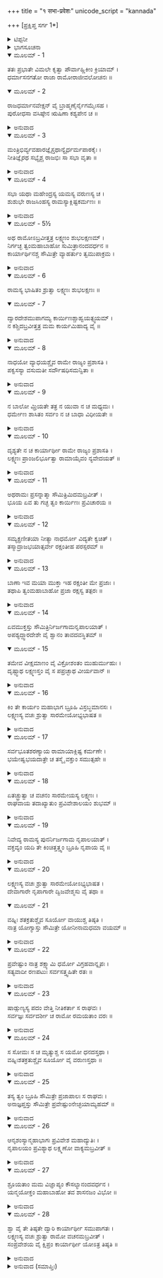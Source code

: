 +++
title = "१ सभा-प्रवेशः"
unicode_script = "kannada"

+++
[ಪ್ರಕ್ಷಿಪ್ತ ಸರ್ಗ 1*]



<details><summary>ಟಿಪ್ಪನೀ</summary>

*ಕೆಲವು ಪ್ರತಿಗಳಲ್ಲಿ ಇಲ್ಲಿ ಮೂರು ಸರ್ಗ ಇನ್ನು ಸಿಗುತ್ತವೆ. ಅದಕ್ಕೆ ಸಂಸ್ಕೃತ ಟೀಕಾಕಾರ ವ್ಯಾಖ್ಯಾನ ಸಿಗದಿರುವುದರಿಂದ ಇವನ್ನು ಪ್ರಕ್ಷಿಪ್ತ ಎಂದು ಹೇಳಲಾಗಿದೆ. ಇವುಗಳಲ್ಲಿ ಎರಡು ಸರ್ಗ ಉಪಯೋಗೀ ಇರುವುದರಿಂದ ಇಲ್ಲಿ ಅನುವಾದ ಸಹಿತ ಕೊಡಲಾಗಿದೆ.
</details>

<details><summary>ಭಾಗಸೂಚನಾ</summary>

ಶ್ರೀರಾಮನ ಬಾಗಿಲಿಗೆ ನಾಯಿಯೊಂದು ಬಂದುದು, ಅದನ್ನು ಸಭಾಭವನಕ್ಕೆ ಕರೆತರಲು ಶ್ರೀರಾಮನ ಆದೇಶ
</details>

<details open><summary>ಮೂಲಮ್ - 1</summary>

ತತಃ ಪ್ರಭಾತೇ ವಿಮಲೇ ಕೃತ್ವಾ ಪೌರ್ವಾಹ್ಣಿಕೀಂ ಕ್ರಿಯಾಮ್ ।  
ಧರ್ಮಾಸನಗತೋ ರಾಜಾ ರಾಮೋರಾಜೀವಲೋಚನಃ ॥
</details>

<details open><summary>ಮೂಲಮ್ - 2</summary>

ರಾಜಧರ್ಮಾನವೇಕ್ಷನ್ ವೈ ಬ್ರಾಹ್ಮಣೈರ್ನೈಗಮೈಃಸಹ ।  
ಪುರೋಧಸಾ ವಸಿಷ್ಠೇನ ಋಷಿಣಾ ಕಶ್ಯಪೇನ ಚ ॥
</details>

<details><summary>ಅನುವಾದ</summary>

ಅನಂತರ ನಿರ್ಮಲ ಪ್ರಭಾತಕಾಲದಲ್ಲಿ ಸಂಧ್ಯಾ ವಂದನಾದಿ ನಿತ್ಯಕರ್ಮ ಮಾಡಿ ಕಮಲನಯನ ರಾಜಾ ಶ್ರೀರಾಮನು ರಾಜಧರ್ಮಗಳನ್ನು ಪಾಲಿಸುತ್ತಾ ವೇದ ವೇತ್ತರಾದ ಬ್ರಾಹ್ಮಣರು, ಪುರೋಹಿತ ವಸಿಷ್ಠರು ಹಾಗೂ ಕಶ್ಯಪ ಮುನಿಗಳೊಂದಿಗೆ ರಾಜಸಭೆಯಲ್ಲಿ ಉಪಸ್ಥಿತನಾಗಿ ಧರ್ಮಾನುಸಾರ ವಿರಾಜಮಾನನಾದನು.॥1-2॥
</details>

<details open><summary>ಮೂಲಮ್ - 3</summary>

ಮಂತ್ರಿಭಿರ್ವ್ಯವಹಾರಜ್ಞೈಸ್ತಥಾನ್ಯೈರ್ಧರ್ಮಪಾಠಕೈಃ ।  
ನೀತಿಜ್ಞೈರಥ ಸಭ್ಯೈಶ್ಚ ರಾಜಭಿಃ ಸಾ ಸಭಾ ವೃತಾ ॥
</details>

<details><summary>ಅನುವಾದ</summary>

ಆ ಸಭಾ ವ್ಯವಹಾರದ ಜ್ಞಾನವುಳ್ಳ ಮಂತ್ರಿಗಳಿಂದ, ಧರ್ಮಶಾಸ್ತ್ರ, ವಿದ್ವಾಂಸರಿಂದ, ನೀತಿಜ್ಞರಿಂದ, ರಾಜರುಗಳಿಂದ, ಇತರ ಸಭಾಸದರಿಂದ ಆ ರಾಜಸಭೆ ತುಂಬಿತ್ತು.॥3॥
</details>

<details open><summary>ಮೂಲಮ್ - 4</summary>

ಸಭಾ ಯಥಾ ಮಹೇಂದ್ರಸ್ಯ ಯಮಸ್ಯ ವರುಣಸ್ಯ ಚ ।  
ಶುಶುಭೇ ರಾಜಸಿಂಹಸ್ಯ ರಾಮಸ್ಯಾಕ್ಲಿಷ್ಟಕರ್ಮಣಃ ॥
</details>

<details><summary>ಅನುವಾದ</summary>

ಸುಲಭವಾಗಿ ಮಹಾಕರ್ಮ ಮಾಡುವ ರಾಜಸಿಂಹ ಶ್ರೀರಾಮನ ಆ ಸಭೆಯು ಇಂದ್ರ, ಯಮ, ವರುಣರ ಸಭೆಗಳಂತೆ ಶೋಭಿಸುತ್ತಿತ್ತು.॥4॥
</details>

<details open><summary>ಮೂಲಮ್ - 5½</summary>

ಅಥ ರಾಮೋಽಬ್ರವೀತ್ತತ್ರ ಲಕ್ಷ್ಮಣಂ ಶುಭಲಕ್ಷಣಮ್ ।  
ನಿರ್ಗಚ್ಛ ತ್ವಂಮಹಾಬಾಹೋ ಸುಮಿತ್ರಾನಂದವರ್ಧನ ॥  
ಕಾರ್ಯಾರ್ಥಿನಶ್ಚ ಸೌಮಿತ್ರೇ ವ್ಯಾಹರ್ತುಂ ತ್ವಮುಪಾಕ್ರಮ ।
</details>

<details><summary>ಅನುವಾದ</summary>

ಅಲ್ಲಿ ಕುಳಿತಿರುವ ಭಗವಾನ್ ಶ್ರೀರಾಮನು ಶುಭಲಕ್ಷಣಸಂಪನ್ನ ಲಕ್ಷ್ಮಣನಲ್ಲಿ ಹೇಳಿದನು-ಮಾತೆ ಸುಮಿತ್ರಾನಂದವರ್ಧನ ಮಹಾ ಬಾಹು ವೀರನೇ! ನೀನು ಹೊರಗೆ ಹೋಗಿ ಯಾರು-ಯಾರು ಕಾರ್ಯಾರ್ಥಿಗಳು ಉಪಸ್ಥಿತರಾಗಿದ್ದಾರೆ ಎಂದು ನೋಡು. ಸುಮಿತ್ರಾಕುಮಾರ! ನೀನು ಆ ಕಾರ್ಯಾರ್ಥಿಗಳನ್ನು ಒಬ್ಬೊಬ್ಬರಾಗಿ ಕರೆಯಲು ಪ್ರಾರಂಭಿಸು.॥5½॥
</details>

<details open><summary>ಮೂಲಮ್ - 6</summary>

ರಾಮಸ್ಯ ಭಾಷಿತಂ ಶ್ರುತ್ವಾ ಲಕ್ಷ್ಮಣಃ ಶುಭಲಕ್ಷಣಃ ॥
</details>

<details open><summary>ಮೂಲಮ್ - 7</summary>

ದ್ವಾರದೇಶಮುಪಾಗಮ್ಯ ಕಾರ್ಯಿಣಶ್ಚಾಹ್ವಯತ್ಸ್ವಯಮ್ ।  
ನ ಕಶ್ಚಿದಬ್ರವೀತ್ತತ್ರ ಮಮ ಕಾರ್ಯಮಿಹಾದ್ಯ ವೈ ॥
</details>

<details><summary>ಅನುವಾದ</summary>

ಶ್ರೀರಾಮನ ಆದೇಶವನ್ನು ಕೇಳಿ ಶುಭಲಕ್ಷಣ ಲಕ್ಷ್ಮಣನು ಮಹಾದ್ವಾರಕ್ಕೆ ಬಂದು ಕಾರ್ಯಾರ್ಥಿಗಳನ್ನು ಕರೆದನು, ಆದರೆ ನನಗೆ ಇಲ್ಲಿ ಯಾವುದೋ ಕಾರ್ಯವಿದೆ ಎಂದು ಹೇಳುವವರು ಯಾರೂ ಇರಲಿಲ್ಲ.॥6-7॥
</details>

<details open><summary>ಮೂಲಮ್ - 8</summary>

ನಾಧಯೋ ವ್ಯಾಧಯಶ್ಚೈವ ರಾಮೇ ರಾಜ್ಯಂ ಪ್ರಶಾಸತಿ ।  
ಪಕ್ವಸಸ್ಯಾ ವಸುಮತೀ ಸರ್ವೌಷಧಿಸಮನ್ವಿತಾ ॥
</details>

<details><summary>ಅನುವಾದ</summary>

ಶ್ರೀರಾಮನ ಆಳ್ವಿಕೆಯಲ್ಲಿ ಎಲ್ಲಿಯೂ ಯಾರಿಗೂ ಶಾರೀರಿಕ ರೋಗಗಳಿರಲಿಲ್ಲ, ಮಾನಸಿಕ ಚಿಂತೆಗಳು ಸತಾಯಿಸುತ್ತಿರಲಿಲ್ಲ. ಪೃಥಿವಿಯಲ್ಲಿ ಎಲ್ಲ ರೀತಿಯ ಔಷಧಿಗಳು (ಅನ್ನ-ಫಲಾದಿಗಳು) ಉತ್ಪನ್ನವಾಗಿ, ಬೆಳೆದು ನಿಂತ ಹೊಲಗಳು ಎಲ್ಲೆಡೆ ಶೋಭಿಸುತ್ತಿದ್ದವು.॥8॥
</details>

<details open><summary>ಮೂಲಮ್ - 9</summary>

ನ ಬಾಲೋ ಮ್ರಿಯತೇ ತತ್ರ ನ ಯುವಾ ನ ಚ ಮಧ್ಯಮಃ ।  
ಧರ್ಮೇಣ ಶಾಸಿತಂ ಸರ್ವಂ ನ ಚ ಬಾಧಾ ವಿಧೀಯತೇ ॥
</details>

<details><summary>ಅನುವಾದ</summary>

ಶ್ರೀರಾಮ ರಾಜ್ಯದಲ್ಲಿ ಬಾಲಕರ, ಯುವಕರ, ನಡುವಯಸ್ಸಿನವರ ಮೃತ್ಯು ಆಗುತ್ತಿರಲಿಲ್ಲ. ಎಲ್ಲರ ಶಾಸನ ಧರ್ಮಪೂರ್ವಕ ನಡೆಯುತ್ತಿತ್ತು. ಯಾರಿಗೂ ಯಾವುದೇ ಬಾಧೆಗಳು ಇದಿರಾಗುತ್ತಿರಲಿಲ್ಲ.॥9॥
</details>

<details open><summary>ಮೂಲಮ್ - 10</summary>

ದೃಶ್ಯತೇ ನ ಚ ಕಾರ್ಯಾರ್ಥೀ ರಾಮೇ ರಾಜ್ಯಂ ಪ್ರಶಾಸತಿ ।  
ಲಕ್ಷ್ಮಣಃ ಪ್ರಾಂಜಲಿರ್ಭೂತ್ವಾ ರಾಮಾಯೈವಂ ನ್ಯವೇದಯತ್ ॥
</details>

<details><summary>ಅನುವಾದ</summary>

ಶ್ರೀರಾಮನ ಶಾಸನಕಾಲದಲ್ಲಿ ಎಂದೂ ಯಾರೇ ಕಾರ್ಯಾರ್ಥಿಗಳು ಕಂಡು ಬರುತ್ತಿರಲಿಲ್ಲ. ಲಕ್ಷ್ಮಣನು ಕೈಮುಗಿದುಕೊಂಡು ಶ್ರೀರಾಮಚಂದ್ರನಲ್ಲಿ ರಾಜ್ಯದ ಇಂತಹ ಸ್ಥಿತಿಯನ್ನು ತಿಳಿಸಿದನು.॥10॥
</details>

<details open><summary>ಮೂಲಮ್ - 11</summary>

ಅಥರಾಮಃ ಪ್ರಸನ್ನಾತ್ಮಾ ಸೌಮಿತ್ರಿಮಿದಮಬ್ರವೀತ್ ।  
ಭೂಯ ಏವ ತು ಗಚ್ಛ ತ್ವಂ ಕಾರ್ಯಿಣಃ ಪ್ರವಿಚಾರಯ ॥
</details>

<details><summary>ಅನುವಾದ</summary>

ಅನಂತರ ಪ್ರಸನ್ನಚಿತ್ತನಾದ ಶ್ರೀರಾಮನು ಸುಮಿತ್ರಾಕುಮಾರನಲ್ಲಿ ಪುನಃ ಹೀಗೆ ಹೇಳಿದನು-ಲಕ್ಷ್ಮಣ! ನೀನು ಪುನಃ ಹೋಗಿ ಕಾರ್ಯಾರ್ಥಿಗಳನ್ನು ಹುಡುಕು.॥11॥
</details>

<details open><summary>ಮೂಲಮ್ - 12</summary>

ಸಮ್ಯಕ್ಪ್ರಣೀತಯಾ ನೀತ್ಯಾ ನಾಧರ್ಮೋ ವಿದ್ಯತೇ ಕ್ವಚಿತ್ ।  
ತಸ್ಮಾದ್ರಾಜಭಯಾತ್ಸರ್ವೇ ರಕ್ಷಂತೀಹ ಪರಸ್ಪರಮ್ ॥
</details>

<details><summary>ಅನುವಾದ</summary>

ಚೆನ್ನಾಗಿ ಉತ್ತಮ ನೀತಿಯನ್ನು ಪ್ರಯೋಗಿಸುವುದರಿಂದ ರಾಜ್ಯದಲ್ಲಿ ಎಲ್ಲಿಯೂ ಅಧರ್ಮ ಉಳಿಯುವುದಿಲ್ಲ. ಆದ್ದರಿಂದ ಎಲ್ಲ ಜನರು ರಾಜನ ಭಯದಿಂದ ಇಲ್ಲಿ ಒಬ್ಬರು ಮತ್ತೊಬ್ಬರನ್ನು ರಕ್ಷಿಸುತ್ತಿದ್ದರು.॥12॥
</details>

<details open><summary>ಮೂಲಮ್ - 13</summary>

ಬಾಣಾ ಇವ ಮಯಾ ಮುಕ್ತಾ ಇಹ ರಕ್ಷಂತೀ ಮೇ ಪ್ರಜಾಃ ।  
ತಥಾಪಿ ತ್ವಂಮಹಾಬಾಹೋ ಪ್ರಜಾ ರಕ್ಷಸ್ವ ತತ್ಪರಃ ॥
</details>

<details><summary>ಅನುವಾದ</summary>

ರಾಜಸೇವಕರಾದರೋ ನಾನು ಬಿಟ್ಟ ಬಾಣದಂತೆ ಇಲ್ಲಿ ಪ್ರಜೆಗಳನ್ನು ರಕ್ಷಿಸುತ್ತಿದ್ದರೂ ಮಹಾಬಾಹೋ! ನೀನು ಸ್ವತಃ ತತ್ಪರನಾಗಿದ್ದು  ಪ್ರಜೆಯ ಪಾಲನೆಯನ್ನು ಮಾಡು.॥13॥
</details>

<details open><summary>ಮೂಲಮ್ - 14</summary>

ಏವಮುಕ್ತಸ್ತು ಸೌಮಿತ್ರಿರ್ನಿರ್ಜಗಾಮನೃಪಾಲಯಾತ್ ।  
ಅಪಶ್ಯದ್ದ್ವಾರದೇಶೇ ವೈ ಶ್ವಾನಂ ತಾವದವಸ್ಥಿತಮ್ ॥
</details>

<details open><summary>ಮೂಲಮ್ - 15</summary>

ತಮೇವ ವೀಕ್ಷಮಾಣಂ ವೈ ವಿಕ್ರೋಶಂತಂ ಮುಹುರ್ಮುಹುಃ ।  
ದೃಷ್ಟ್ವಾಥ ಲಕ್ಷ್ಮಣಸ್ತಂ ವೈ ಸ ಪಪ್ರಚ್ಛಾಥ ವೀರ್ಯವಾನ್ ॥
</details>

<details><summary>ಅನುವಾದ</summary>

ಶ್ರೀರಾಮನು ಹೀಗೆ ಹೇಳಿದಾಗ ಸೌಮಿತ್ರಿಯು ರಾಜ್ಯ ಭವನದಿಂದ ಹೊರಗೆ ಹೊರಟನು. ಹೊರಗೆ ಬಂದು ನೋಡಿದರೆ ದ್ವಾರದಲ್ಲಿ ಒಂದು ನಾಯಿ ನಿಂತಿತ್ತು, ಅದು ಅವನನ್ನು ನೋಡಿ ಪದೇ-ಪದೇ ಬೊಗಳುತ್ತಿತ್ತು. ಇದನ್ನು ನೋಡಿ ಪರಾಕ್ರಮಿ ಲಕ್ಷ್ಮಣನು ಅದರಲ್ಲಿ ಕೇಳಿದನು.॥14-15॥
</details>

<details open><summary>ಮೂಲಮ್ - 16</summary>

ಕಿಂ ತೇ ಕಾರ್ಯಂ ಮಹಾಭಾಗ ಬ್ರೂಹಿ ವಿಸ್ರಬ್ಧಮಾನಸಃ ।  
ಲಕ್ಷ್ಮಣಸ್ಯ ವಚಃ ಶ್ರುತ್ವಾ ಸಾರಮೇಯೋಭ್ಯಭಾಷತ ॥
</details>

<details><summary>ಅನುವಾದ</summary>

ಮಹಾಭಾಗ! ನಿನಗೆ ಏನು ಕೆಲಸವಿದೆ? ನಿರ್ಭಯವಾಗಿ ತಿಳಿಸು. ಲಕ್ಷ್ಮಣನ ಮಾತನ್ನು ಕೇಳಿ ನಾಯಿಯು ಹೇಳಿತು-॥16॥
</details>

<details open><summary>ಮೂಲಮ್ - 17</summary>

ಸರ್ವಭೂತಶರಣ್ಯಾಯ ರಾಮಾಯಾಕ್ಲಿಷ್ಟ ಕರ್ಮಣೇ ।  
ಭಯೇಷ್ವಭಯದಾತ್ರೇ ಚ ತಸ್ಮೈ ವಕ್ತುಂ ಸಮುತ್ಸಹೇ ॥
</details>

<details><summary>ಅನುವಾದ</summary>

ಯಾರು ಸಮಸ್ತ ಪ್ರಾಣಿಗಳಿಗೆ ಶರಣು ಕೊಡುವನೋ, ಕ್ಲೇಶರಹಿತ ಕರ್ಮ ಮಾಡುವನೋ, ಭಯದಲ್ಲಿ ಅಭಯ ಕೊಡುವನೋ ಆ ಭಗವಾನ್ ಶ್ರೀರಾಮನ ಮುಂದೆಯೇ ನನ್ನ ಕಾರ್ಯವನ್ನು ಹೇಳಬಲ್ಲೆ.॥17॥
</details>

<details open><summary>ಮೂಲಮ್ - 18</summary>

ಏತಚ್ಛ್ರುತ್ವಾ ಚ ವಚನಂ ಸಾರಮೇಯಸ್ಯ ಲಕ್ಷ್ಮಣಃ ।  
ರಾಘವಾಯ ತದಾಖ್ಯಾತುಂ ಪ್ರವಿವೇಶಾಲಯಂ ಶುಭಮ್ ॥
</details>

<details><summary>ಅನುವಾದ</summary>

ನಾಯಿಯ ಮಾತನ್ನು ಕೇಳಿ ಲಕ್ಷ್ಮಣನು ಶ್ರೀರಾಮನಿಗೆ ಇದನ್ನು ಸೂಚಿಸಲು ಸುಂದರ ರಾಜಭವನದಲ್ಲಿ ಪ್ರವೇಶಿಸಿದನು.॥18॥
</details>

<details open><summary>ಮೂಲಮ್ - 19</summary>

ನಿವೇದ್ಯ ರಾಮಸ್ಯ ಪುನರ್ನಿರ್ಜಗಾಮ ನೃಪಾಲಯಾತ್ ।  
ವಕ್ತವ್ಯಂ ಯದಿ ತೇ ಕಿಂಚಿತ್ತತ್ತ್ವಂ ಬ್ರೂಹಿ ನೃಪಾಯ ವೈ ॥
</details>

<details><summary>ಅನುವಾದ</summary>

ಶ್ರೀರಾಮನಿಗೆ ನಾಯಿಯ ಮಾತನ್ನು ತಿಳಿಸಿ ಲಕ್ಷ್ಮಣನು ಪುನಃ ರಾಜದ್ವಾರಕ್ಕೆ ಬಂದು ಅದರಲ್ಲಿ ಹೇಳಿದನು - ನಿನಗೆ ಏನಾದರೂ ಹೇಳುವುದಿದ್ದರೆ ಹೋಗಿ ರಾಜನಲ್ಲೇ ತಿಳಿಸು.॥19॥
</details>

<details open><summary>ಮೂಲಮ್ - 20</summary>

ಲಕ್ಷ್ಮಣಸ್ಯ ವಚಃ ಶ್ರುತ್ವಾ ಸಾರಮೇಯೋಽಭ್ಯಭಾಷತ ।  
ದೇವಾಗಾರೇ ನೃಪಾಗಾರೇ ದ್ವಿಜವೇಶ್ಮಸು ವೈ ತಥಾ ॥
</details>

<details open><summary>ಮೂಲಮ್ - 21</summary>

ವಹ್ನಿಃ ಶತಕ್ರತುಶ್ಚೈವ ಸೂರ್ಯೋ ವಾಯುಶ್ಚ ತಿಷ್ಠತಿ ।  
ನಾತ್ರ ಯೋಗ್ಯಾಸ್ತು ಸೌಮಿತ್ರೇ ಯೋನೀನಾಮಧಮಾ ವಯಮ್ ॥
</details>

<details><summary>ಅನುವಾದ</summary>

ಲಕ್ಷ್ಮಣನ ಮಾತನ್ನು ಕೇಳಿ ನಾಯಿಯು ಹೇಳಿತು - ಸುಮಿತ್ರಾನಂದನ! ದೇವಾಲಯದಲ್ಲಿ, ರಾಜಭವನದಲ್ಲಿ, ಬ್ರಾಹ್ಮಣರ ಮನೆಗಳಲ್ಲಿ ಅಗ್ನಿ, ಇಂದ್ರ, ಸೂರ್ಯ, ವಾಯು ಸದಾ ಸ್ಥಿತರಾಗಿರುತ್ತಾರೆ. ಆದ್ದರಿಂದ ನಮ್ಮಂತಹ ಅಧಮ ಯೋನೀ ಜೀವರಿಗೆ ಸ್ವೇಚ್ಛೆಯಿಂದ ಅಲ್ಲಿಗೆ ಹೋಗುವುದು ಯೋಗ್ಯವಲ್ಲ.॥20-21॥
</details>

<details open><summary>ಮೂಲಮ್ - 22</summary>

ಪ್ರವೇಷ್ಟುಂ ನಾತ್ರ ಶಕ್ಷ್ಯಾಮಿ ಧರ್ಮೋ ವಿಗ್ರಹವಾನ್ನೃಪಃ ।  
ಸತ್ಯವಾದೀ ರಣಪಟುಃ ಸರ್ವಸತ್ತ್ವಹಿತೇ ರತಃ ॥
</details>

<details><summary>ಅನುವಾದ</summary>

ನಾನು ಈ ರಾಜಭವನದಲ್ಲಿ ಪ್ರವೇಶಿಸಲಾರೆ; ಏಕೆಂದರೆ ರಾಜಾಶ್ರೀರಾಮನು ಧರ್ಮದ ಮೂರ್ತಿಮಂತ ಸ್ವರೂಪವಾಗಿದ್ದಾನೆ. ಅವನು ಸತ್ಯವಾದೀ, ಸಂಗ್ರಾಮಕುಶಲ ಮತ್ತು ಸಮಸ್ತ ಪ್ರಾಣಿಗಳ ಹಿತದಲ್ಲಿ ತತ್ಪರನಾಗಿರುವನು.॥22॥
</details>

<details open><summary>ಮೂಲಮ್ - 23</summary>

ಷಾಡ್ಗುಣ್ಯಸ್ಯ ಪದಂ ವೇತ್ತಿ ನೀತಿಕರ್ತಾ ಸ ರಾಘವಃ ।  
ಸರ್ವಜ್ಞಃ ಸರ್ವದರ್ಶೀ ಚ ರಾಮೋ ರಮಯತಾಂ ವರಃ ॥
</details>

<details><summary>ಅನುವಾದ</summary>

ಅವನು ಸಂಧೀ, ವಿಗ್ರಹ ಆದಿ ಆರು ಗುಣಗಳ ಪ್ರಯೋಗದ ಸಂದರ್ಭಗಳನ್ನು ತಿಳಿದಿರುವನು. ಶ್ರೀರಾಮನು ನ್ಯಾಯ ಮಾಡುವವನೂ, ಸರ್ವಜ್ಞನೂ, ಸರ್ವದರ್ಶಿಯೂ ಆಗಿದ್ದಾನೆ. ಶ್ರೀರಾಮನು ಇತರರ ಮನಸ್ಸನ್ನು ರಮಿಸುವವನಾಗಿದ್ದಾನೆ.॥23॥
</details>

<details open><summary>ಮೂಲಮ್ - 24</summary>

ಸ ಸೋಮಃ ಸ ಚ ಮೃತ್ಯುಶ್ಚ ಸ ಯಮೋ ಧನದಸ್ತಥಾ ।  
ವಹ್ನಿಃಶತಕ್ರತುಶ್ಚೈವ ಸೂರ್ಯೋ ವೈ ವರುಣಸ್ತಥಾ ॥
</details>

<details><summary>ಅನುವಾದ</summary>

ಅವನೇ ಚಂದ್ರ, ಮೃತ್ಯು, ಯಮ, ಕುಬೇರ, ಅಗ್ನಿ, ಇಂದ್ರ, ಸೂರ್ಯ, ವರುಣ ಎಲ್ಲವಾ ಆಗಿರುವನು.॥24॥
</details>

<details open><summary>ಮೂಲಮ್ - 25</summary>

ತಸ್ಯ ತ್ವಂ ಬ್ರೂಹಿ ಸೌಮಿತ್ರೇ ಪ್ರಜಾಪಾಲಃ ಸ ರಾಘವಃ ।  
ಅನಾಜ್ಞಪ್ತಸ್ತು ಸೌಮಿತ್ರೇ ಪ್ರವೇಷ್ಟುಂನೇಚ್ಛಯಾಮ್ಯಹಮ್ ॥
</details>

<details><summary>ಅನುವಾದ</summary>

ಸುಮಿತ್ರಾನಂದನ! ಶ್ರೀರಘುನಾಥನು ಪ್ರಜಾಪಾಲಕನಾಗಿದ್ದಾನೆ. ನೀವು ಅವನಲ್ಲಿ ಹೇಳಿರಿ. ನಾನು ಅವನ ಆಜ್ಞೆ ಪಡೆಯದೆ ಈ ಭವನದಲ್ಲಿ ಪ್ರವೇಶಿಸಲು ಬಯಸುವುದಿಲ್ಲ.॥25॥
</details>

<details open><summary>ಮೂಲಮ್ - 26</summary>

ಆನೃಶಂಸ್ಯಾನ್ಮಹಾಭಾಗಃ ಪ್ರವಿವೇಶ ಮಹಾದ್ಯುತಿಃ ।  
ನೃಪಾಲಯಂ ಪ್ರವಿಶ್ಯಾಥ ಲಕ್ಷ್ಮಣೋ ವಾಕ್ಯಮಬ್ರವೀತ್ ॥
</details>

<details><summary>ಅನುವಾದ</summary>

ಇದನ್ನು ಕೇಳಿ ಮಹಾತೇಜಸ್ವೀ ಮಹಾಭಾಗ ಲಕ್ಷ್ಮಣನು ದಯಾವಶ ರಾಜಭವನವನ್ನು ಪ್ರವೇಶಿಸಿ ಹೇಳಿದನು.॥26॥
</details>

<details open><summary>ಮೂಲಮ್ - 27</summary>

ಶ್ರೂಯತಾಂ ಮಮ ವಿಜ್ಞಾಪ್ಯಂ ಕೌಸಲ್ಯಾನಂದವರ್ಧನ ।  
ಯನ್ಮಯೋಕ್ತಂ ಮಹಾಬಾಹೋ ತವ ಶಾಸನಜಂ ವಿಭೋ ॥
</details>

<details><summary>ಅನುವಾದ</summary>

ಕೌಸಲ್ಯಾನಂದವರ್ದಕ ಮಹಾಬಾಹು ಶ್ರೀರಾಮಾ! ನನ್ನ ನಿವೇದನೆಯನ್ನು ಆಲಿಸಿರಿ. ನಿಮ್ಮ ಆದೇಶದಂತೆ ನಾನು ಹೊರಗೆ ಹೋಗಿ ಕಾರ್ಯಾರ್ಥಿಗಳನ್ನು ಕರೆದೆ.॥27॥
</details>

<details open><summary>ಮೂಲಮ್ - 28</summary>

ಶ್ವಾ ವೈ ತೇ ತಿಷ್ಠತೇ ದ್ವಾರಿ ಕಾರ್ಯಾರ್ಥೀ ಸಮುಪಾಗತಃ ।  
ಲಕ್ಷ್ಮಣಸ್ಯ ವಚಃ ಶ್ರುತ್ವಾ ರಾಮೋ ವಚನಮಬ್ರವೀತ್ ।  
ಸಂಪ್ರವೇಶಯ ವೈ ಕ್ಷಿಪ್ರಂ ಕಾರ್ಯಾರ್ಥೀ ಯೋಽತ್ರ ತಿಷ್ಠತಿ ॥
</details>

<details><summary>ಅನುವಾದ</summary>

ಆಗ ನಿಮ್ಮ ದ್ವಾರದಲ್ಲಿ ಒಂದು ನಾಯಿ ನಿಂತಿದೆ, ಅದು ಕಾರ್ಯಾರ್ಥಿ ಯಾಗಿ ಬಂದಿದೆ. ಲಕ್ಷ್ಮಣನ ಮಾತನ್ನು ಕೇಳಿ ಶ್ರೀರಾಮನು ಹೇಳಿದನು - ಇಲ್ಲಿ ಕಾರ್ಯಾರ್ಥಿಯಾಗಿ ಯಾರೇ ನಿಂತಿದ್ದರೆ, ಅವರನ್ನು ಶೀಘ್ರವಾಗಿ ಭವನದೊಳಗೆ ಕರೆದುಕೊಂಡು ಬಾ.॥28॥
</details>

<details><summary>ಅನುವಾದ (ಸಮಾಪ್ತಿಃ)</summary>

ಪ್ರಕ್ಷಿಪ್ತ ಒಂದನೆಯ ಸರ್ಗ ಪೂರ್ಣವಾಯಿತು.
</details>
